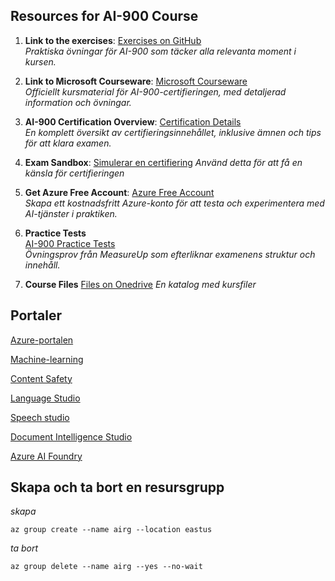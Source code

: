 ## Resources for AI-900 Course

1. **Link to the exercises**: [Exercises on GitHub](https://github.com/MicrosoftLearning/mslearn-ai-fundamentals?tab=readme-ov-file)  
   _Praktiska övningar för AI-900 som täcker alla relevanta moment i kursen._

2. **Link to Microsoft Courseware**: [Microsoft Courseware](https://learn.microsoft.com/en-us/training/courses/ai-900t00)  
   _Officiellt kursmaterial för AI-900-certifieringen, med detaljerad information och övningar._

3. **AI-900 Certification Overview**: [Certification Details](https://learn.microsoft.com/en-us/certifications/exams/ai-900)  
   _En komplett översikt av certifieringsinnehållet, inklusive ämnen och tips för att klara examen._

4. **Exam Sandbox**: [Simulerar en certifiering](https://www.starttest.com/ITDVersions/24.2.0.0/ITDStart.aspx?SVC=9724cdd7-d4cf-45b6-9d2d-d66bc60ffa83&Json=1)
   _Använd detta för att få en känsla för certifieringen_

5. **Get Azure Free Account**: [Azure Free Account](https://azure.microsoft.com/free/)  
   _Skapa ett kostnadsfritt Azure-konto för att testa och experimentera med AI-tjänster i praktiken._

6. **Practice Tests**  
   [AI-900 Practice Tests](https://www.measureup.com/catalogsearch/result/?q=ai900)  
   _Övningsprov från MeasureUp som efterliknar examenens struktur och innehåll._
   
7. **Course Files**
   [Files on Onedrive](https://1drv.ms/f/c/fb5c7f8b8caa2fb7/Es30hfyFNM9OnF9U_Az-GGgBHED3B0VFCm5NAW2Lma_Yog?e=youAuA)
   _En katalog med kursfiler_

## Portaler

[Azure-portalen](https://portal.azure.com/#home)

[Machine-learning](https://ml.azure.com/?azure-portal=true)

[Content Safety](https://contentsafety.cognitive.azure.com/?azure-portal=true)

[Language Studio](https://language.cognitive.azure.com/?azure-portal=true)

[Speech studio](https://speech.microsoft.com/)

[Document Intelligence Studio](https://formrecognizer.appliedai.azure.com/studio)

[Azure AI Foundry](https://ai.azure.com/)

## Skapa och ta bort en resursgrupp

_skapa_

``
az group create --name airg --location eastus
``

_ta bort_

``
az group delete --name airg --yes --no-wait
``







